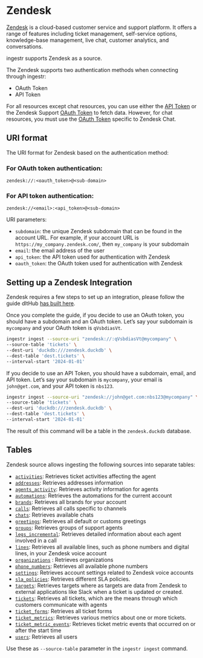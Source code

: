 # Zendesk

[Zendesk](https://www.zendesk.com/) is a cloud-based customer service and support platform. It offers a range of features including ticket management, self-service options, knowledge-base management, live chat, customer analytics, and conversations.

ingestr supports Zendesk as a source.

The Zendesk supports two authentication methods when connecting through ingestr:
- OAuth Token 
- API Token

For all resources except chat resources, you can use either the [API Token](https://dlthub.com/docs/dlt-ecosystem/verified-sources/zendesk#grab-zendesk-support-api-token) or the Zendesk Support [OAuth Token](https://dlthub.com/docs/dlt-ecosystem/verified-sources/zendesk#zendesk-support-oauth-token) to fetch data. However, for chat resources, you must use the [OAuth Token](https://dlthub.com/docs/dlt-ecosystem/verified-sources/zendesk#zendesk-chat) specific to Zendesk Chat.

## URI format

The URI format for Zendesk based on the authentication method:
### For OAuth token authentication:
```plaintext
zendesk://:<oauth_token>@<sub-domain>
```
### For API token authentication:
```plaintext
zendesk://<email>:<api_token>@<sub-domain>
```

URI parameters:

- `subdomain`: the unique Zendesk subdomain that can be found in the account URL. For example, if your account URL is `https://my_company.zendesk.com/`, then `my_company` is your subdomain
- `email`: the email address of the user
- `api_token`: the API token used for authentication with Zendesk
- `oauth_token`: the OAuth token used for authentication with Zendesk

## Setting up a Zendesk Integration

Zendesk requires a few steps to set up an integration, please follow the guide dltHub [has built here](https://dlthub.com/docs/dlt-ecosystem/verified-sources/zendesk#setup-guide).

Once you complete the guide, if you decide to use an OAuth token, you should have a subdomain and an OAuth token. Let’s say your subdomain is `mycompany` and your OAuth token is `qVsbdiasVt`.

```sh
ingestr ingest --source-uri "zendesk://:qVsbdiasVt@mycompany" \
--source-table 'tickets' \
--dest-uri 'duckdb:///zendesk.duckdb' \
--dest-table 'dest.tickets' \
--interval-start '2024-01-01'
```

If you decide to use an API Token, you should have a subdomain, email, and API token. Let’s say your subdomain is `mycompany`, your email is `john@get.com`, and your API token is `nbs123`.

```sh
ingestr ingest --source-uri "zendesk://john@get.com:nbs123@mycompany" \
--source-table 'tickets' \
--dest-uri 'duckdb:///zendesk.duckdb' \
--dest-table 'dest.tickets' \
--interval-start '2024-01-01'
```

The result of this command will be a table in the `zendesk.duckdb` database.

## Tables

Zendesk source allows ingesting the following sources into separate tables:

- [`activities`](https://developer.zendesk.com/api-reference/ticketing/tickets/activity_stream/): Retrieves ticket activities affecting the agent
- [`addresses`](https://developer.zendesk.com/api-reference/voice/talk-api/addresses/): Retrieves addresses information
- [`agents_activity`](https://developer.zendesk.com/api-reference/voice/talk-api/stats/#list-agents-activity): Retrieves activity information for agents
- [`automations`](https://developer.zendesk.com/api-reference/ticketing/business-rules/automations/): Retrieves the automations for the current account
- [`brands`](https://developer.zendesk.com/api-reference/ticketing/account-configuration/brands/): Retrieves all brands for your account
- [`calls`](https://developer.zendesk.com/api-reference/voice/talk-api/incremental_exports/#incremental-calls-export): Retrieves all calls specific to channels
- [`chats`](https://developer.zendesk.com/api-reference/live-chat/chat-api/incremental_export/): Retrieves available chats
- [`greetings`](https://developer.zendesk.com/api-reference/voice/talk-api/greetings/): Retrieves all default or customs greetings
- [`groups`](https://developer.zendesk.com/api-reference/ticketing/groups/groups/): Retrieves groups of support agents
- [`legs_incremental`](https://developer.zendesk.com/api-reference/voice/talk-api/incremental_exports/#incremental-call-legs-export): Retrieves detailed information about each agent involved in a call
- [`lines`](https://developer.zendesk.com/api-reference/voice/talk-api/lines/): Retrieves all available lines, such as phone numbers and digital lines, in your Zendesk voice account
- [`organizations`](https://developer.zendesk.com/api-reference/ticketing/organizations/organizations/) : Retrieves organizations
- [`phone_numbers`](https://developer.zendesk.com/api-reference/voice/talk-api/phone_numbers/): Retrieves all available phone numbers
- [`settings`](https://developer.zendesk.com/api-reference/voice/talk-api/voice_settings/): Retrieves account settings related to Zendesk voice accounts
- [`sla_policies`](https://developer.zendesk.com/api-reference/ticketing/business-rules/sla_policies/): Retrieves different SLA policies.
- [`targets`](https://developer.zendesk.com/api-reference/ticketing/targets/targets/): Retrieves targets where as targets are data from Zendesk to external applications like Slack when a ticket is updated or created.
- [`tickets`](https://developer.zendesk.com/api-reference/ticketing/tickets/tickets/): Retrieves all tickets, which are the means through which customers communicate with agents
- [`ticket_forms`](https://developer.zendesk.com/api-reference/ticketing/tickets/ticket_forms/): Retrieves all ticket forms
- [`ticket_metrics`](https://developer.zendesk.com/api-reference/ticketing/tickets/ticket_metrics/): Retrieves various metrics about one or more tickets.
- [`ticket_metric_events`](https://developer.zendesk.com/api-reference/ticketing/tickets/ticket_metric_events/): Retrieves ticket metric events that occurred on or after the start time
- [`users`](https://developer.zendesk.com/api-reference/ticketing/users/users/): Retrieves all users

Use these as `--source-table` parameter in the `ingestr ingest` command.
